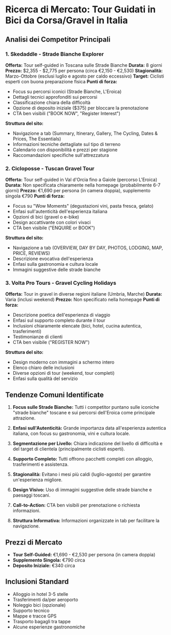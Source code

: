 # Ricerca di Mercato: Tour Guidati in Bici da Corsa/Gravel in Italia

## Analisi dei Competitor Principali

### 1. Skedaddle - Strade Bianche Explorer
**Offerta:** Tour self-guided in Toscana sulle Strade Bianche
**Durata:** 8 giorni
**Prezzo:** $2,355 - $2,775 per persona (circa €2,150 - €2,530)
**Stagionalità:** Marzo-Ottobre (esclusi luglio e agosto per caldo eccessivo)
**Target:** Ciclisti esperti con buona preparazione fisica
**Punti di forza:**
- Focus su percorsi iconici (Strade Bianche, L'Eroica)
- Dettagli tecnici approfonditi sui percorsi
- Classificazione chiara della difficoltà
- Opzione di deposito iniziale ($375) per bloccare la prenotazione
- CTA ben visibili ("BOOK NOW", "Register Interest")

**Struttura del sito:**
- Navigazione a tab (Summary, Itinerary, Gallery, The Cycling, Dates & Prices, The Essentials)
- Informazioni tecniche dettagliate sul tipo di terreno
- Calendario con disponibilità e prezzi per stagione
- Raccomandazioni specifiche sull'attrezzatura

### 2. Cicloposse - Tuscan Gravel Tour
**Offerta:** Tour self-guided in Val d'Orcia fino a Gaiole (percorso L'Eroica)
**Durata:** Non specificata chiaramente nella homepage (probabilmente 6-7 giorni)
**Prezzo:** €1,690 per persona (in camera doppia), supplemento singola €790
**Punti di forza:**
- Focus su "Wow Moments" (degustazioni vini, pasta fresca, gelato)
- Enfasi sull'autenticità dell'esperienza italiana
- Opzioni di bici (gravel o e-bike)
- Design accattivante con colori vivaci
- CTA ben visibile ("ENQUIRE or BOOK")

**Struttura del sito:**
- Navigazione a tab (OVERVIEW, DAY BY DAY, PHOTOS, LODGING, MAP, PRICE, REVIEWS)
- Descrizione evocativa dell'esperienza
- Enfasi sulla gastronomia e cultura locale
- Immagini suggestive delle strade bianche

### 3. Volta Pro Tours - Gravel Cycling Holidays
**Offerta:** Tour in gravel in diverse regioni italiane (Umbria, Marche)
**Durata:** Varia (inclusi weekend)
**Prezzo:** Non specificato nella homepage
**Punti di forza:**
- Descrizione poetica dell'esperienza di viaggio
- Enfasi sul supporto completo durante il tour
- Inclusioni chiaramente elencate (bici, hotel, cucina autentica, trasferimenti)
- Testimonianze di clienti
- CTA ben visibile ("REGISTER NOW")

**Struttura del sito:**
- Design moderno con immagini a schermo intero
- Elenco chiaro delle inclusioni
- Diverse opzioni di tour (weekend, tour completi)
- Enfasi sulla qualità del servizio

## Tendenze Comuni Identificate

1. **Focus sulle Strade Bianche:** Tutti i competitor puntano sulle iconiche "strade bianche" toscane e sui percorsi dell'Eroica come principale attrazione.

2. **Enfasi sull'Autenticità:** Grande importanza data all'esperienza autentica italiana, con focus su gastronomia, vini e cultura locale.

3. **Segmentazione per Livello:** Chiara indicazione del livello di difficoltà e del target di clientela (principalmente ciclisti esperti).

4. **Supporto Completo:** Tutti offrono pacchetti completi con alloggio, trasferimenti e assistenza.

5. **Stagionalità:** Evitano i mesi più caldi (luglio-agosto) per garantire un'esperienza migliore.

6. **Design Visivo:** Uso di immagini suggestive delle strade bianche e paesaggi toscani.

7. **Call-to-Action:** CTA ben visibili per prenotazione o richiesta informazioni.

8. **Struttura Informativa:** Informazioni organizzate in tab per facilitare la navigazione.

## Prezzi di Mercato

- **Tour Self-Guided:** €1,690 - €2,530 per persona (in camera doppia)
- **Supplemento Singola:** €790 circa
- **Deposito Iniziale:** €340 circa

## Inclusioni Standard

- Alloggio in hotel 3-5 stelle
- Trasferimenti da/per aeroporto
- Noleggio bici (opzionale)
- Supporto tecnico
- Mappe e tracce GPS
- Trasporto bagagli tra tappe
- Alcune esperienze gastronomiche
